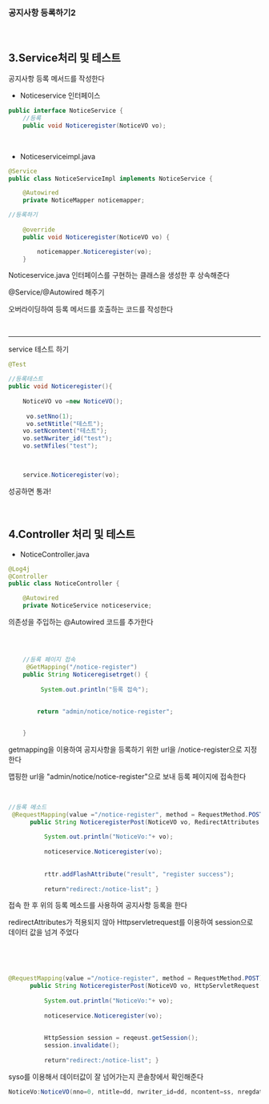### 공지사항 등록하기2


&nbsp;

3.Service처리 및 테스트
---

공지사항 등록 메서드를 작성한다




- Noticeservice 인터페이스

```java
public interface NoticeService {
	//등록
	public void Noticeregister(NoticeVO vo);
```



&nbsp;

- Noticeserviceimpl.java
```java
@Service
public class NoticeServiceImpl implements NoticeService {

	@Autowired
	private NoticeMapper noticemapper;

//등록하기	
    
    @override
	public void Noticeregister(NoticeVO vo) {

		noticemapper.Noticeregister(vo);
	}

```

Noticeservice.java 인터페이스를 구현하는 클래스을 생성한 후 상속해준다 

@Service/@Autowired 해주기 

오버라이딩하여 등록 메서드를 호출하는 코드를 작성한다


&nbsp;



---
service  테스트 하기 

```java
@Test

//등록테스트
public void Noticeregister(){
	
	NoticeVO vo =new NoticeVO();
	
	 vo.setNno(1);
	 vo.setNtitle("테스트");
	vo.setNcontent("테스트");
	vo.setNwriter_id("test");
	vo.setNfiles("test");


	
	service.Noticeregister(vo);

```
성공하면 통과!


&nbsp;

4.Controller 처리 및 테스트
---


- NoticeController.java

```java
@Log4j
@Controller
public class NoticeController {

	@Autowired
	private NoticeService noticeservice;

```

의존성을 주입하는 @Autowired 코드를 추가한다



&nbsp;


```java

	//등록 페이지 접속
	 @GetMapping("/notice-register")
	public String Noticeregisetrget() {
		
		 System.out.println("등록 접속");
		
		
		return "admin/notice/notice-register";


	}

```
getmapping을 이용하여 공지사항을 등록하기 위한 url을 /notice-register으로 지정한다 

맵핑한 url을 "admin/notice/notice-register"으로 보내 등록 페이지에 접속한다


&nbsp;




```java
//등록 메소드
 @RequestMapping(value ="/notice-register", method = RequestMethod.POST)
	  public String NoticeregisterPost(NoticeVO vo, RedirectAttributes rttr) {
		  
		  System.out.println("NoticeVo:"+ vo);
		  
		  noticeservice.Noticeregister(vo);
		  
		  
		  rttr.addFlashAttribute("result", "register success");
		  
		  return"redirect:/notice-list"; }


```

접속 한 후  위의 등록 메소드를 사용하여  공지사항 등록을 한다

redirectAttributes가 적용되지 않아 Httpservletrequest를 이용하여 session으로 데이터 값을 넘겨 주었다


&nbsp;

&nbsp;

```java
@RequestMapping(value ="/notice-register", method = RequestMethod.POST)
	  public String NoticeregisterPost(NoticeVO vo, HttpServletRequest reqeust) {
		  
		  System.out.println("NoticeVo:"+ vo);
		  
		  noticeservice.Noticeregister(vo);
		  
		  
		  HttpSession session = reqeust.getSession();
		  session.invalidate();
		  
		  return"redirect:/notice-list"; }

```


 syso를 이용해서 데이터값이 잘 넘어가는지 콘솔창에서 확인해준다

 ```java
NoticeVo:NoticeVO(nno=0, ntitle=dd, nwriter_id=dd, ncontent=ss, nregdate=null, nupdateDate=null, nhit=0, nfiles=ss, PageNum=0, amount=0, searchType=null, keyWord=null)
 ```
